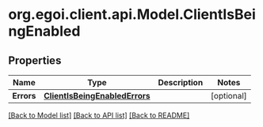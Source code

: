 
# org.egoi.client.api.Model.ClientIsBeingEnabled

## Properties

Name | Type | Description | Notes
------------ | ------------- | ------------- | -------------
**Errors** | [**ClientIsBeingEnabledErrors**](ClientIsBeingEnabledErrors.md) |  | [optional] 

[[Back to Model list]](../README.md#documentation-for-models)
[[Back to API list]](../README.md#documentation-for-api-endpoints)
[[Back to README]](../README.md)

